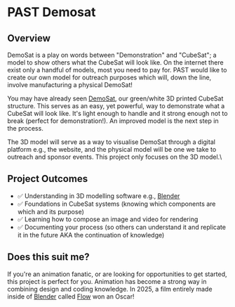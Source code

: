 # PAST Demosat
## Overview
DemoSat is a play on words between "Demonstration" and "CubeSat"; a model to show others what the CubeSat will look like.
On the internet there exist only a handful of models, most you need to pay for. PAST would like to create our own model for outreach purposes which will, down the line, involve manufacturing a physical DemoSat!

You may have already seen [DemoSat](https://www.instagram.com/p/C_4yjh6PrAg/?img_index=2), our green/white 3D printed CubeSat structure. This serves as an easy, yet powerful, way to demonstrate what a CubeSat will look like. It's light enough to handle and it strong enough not to break (perfect for demonstration!). An improved model is the next step in the process.

The 3D model will serve as a way to visualise DemoSat through a digital platform e.g., the website, and the physical model will be one we take to outreach and sponsor events. This project only focuses on the 3D model.\

## Project Outcomes
- ✅ Understanding in 3D modelling software e.g., [Blender](https://www.blender.org/)
- ✅ Foundations in CubeSat systems (knowing which components are which and its purpose)
- ✅ Learning how to compose an image and video for rendering
- ✅ Documenting your process (so others can understand it and replicate it in the future AKA the continuation of knowledge)

## Does this suit me?
If you're an animation fanatic, or are looking for opportunities to get started, this project is perfect for you.
Animation has become a strong way in combining design and coding knowledge. In 2025, a film entirely made inside of [Blender](https//www.blender.org/) called [Flow](https://www.youtube.com/watch?v=82WW9dVbglI) won an Oscar!

